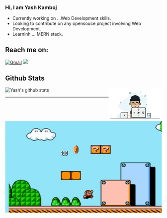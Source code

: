 ### Hi, I am Yash Kamboj

- Currently working on ...Web Development skills.
- Looking to contribute on any opensouce project involving Web Development.
- Learninh ... MERN stack.

## Reach me on:
[<img alt="Gmail" src="https://img.shields.io/badge/Gmail-D14836?style=for-the-badge&logo=gmail&logoColor=white" />](mailto:yashkamboj29@gmail.com)
[<img src="https://img.shields.io/badge/linkedin-%230077B5.svg?&style=for-the-badge&logo=linkedin&logoColor=white">](https://www.linkedin.com/in/yash-kamboj-9078011b5/)

## Github Stats
![Yash's github stats](https://github-readme-stats.vercel.app/api?username=YashKamboj&show_icons=true&hide_border=true&bg&theme=material-palenight)
<img align="right" width="34%"  alt="" src="./0_7Q3yvSIv_t0ioJ-Z.gif" />

<hr>

<p align="center">
 <img margin="10%" src="./caf0f0be9c96bd2b9fdd842a7fd2a071.gif" />
</p> 

